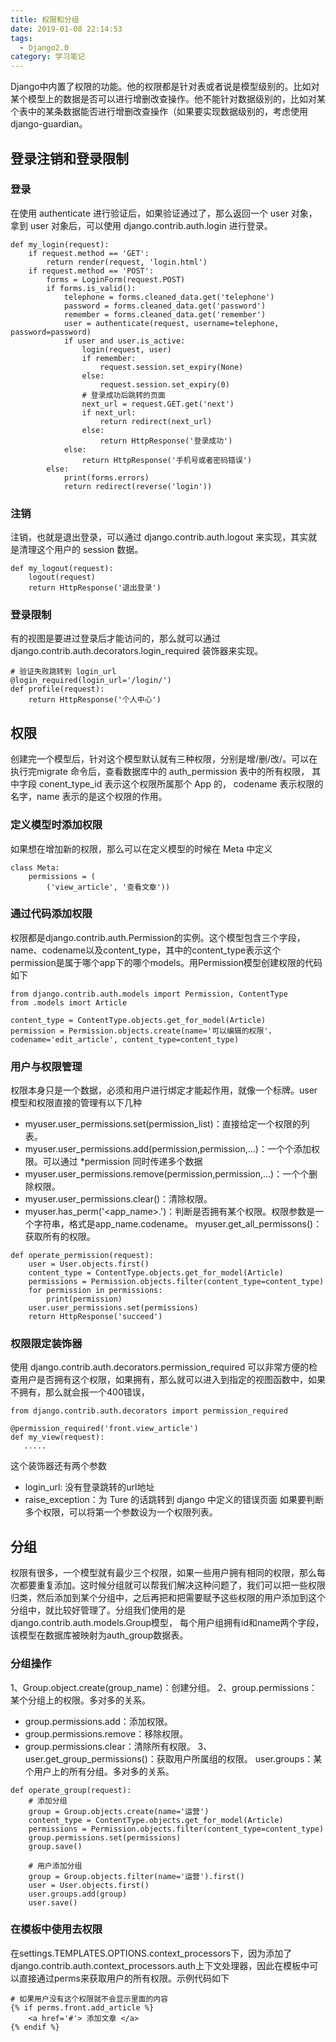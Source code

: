 ```yaml
---
title: 权限和分组
date: 2019-01-08 22:14:53
tags:
  - Django2.0
category: 学习笔记
---
```


Django中内置了权限的功能。他的权限都是针对表或者说是模型级别的。比如对某个模型上的数据是否可以进行增删改查操作。他不能针对数据级别的，比如对某个表中的某条数据能否进行增删改查操作（如果要实现数据级别的，考虑使用 django-guardian。
<!-- more -->

## 登录注销和登录限制

### 登录
在使用 authenticate 进行验证后，如果验证通过了，那么返回一个 user 对象，拿到 user 对象后，可以使用 django.contrib.auth.login 进行登录。
```
def my_login(request):
    if request.method == 'GET':
        return render(request, 'login.html')
    if request.method == 'POST':
        forms = LoginForm(request.POST)
        if forms.is_valid():
            telephone = forms.cleaned_data.get('telephone')
            password = forms.cleaned_data.get('password')
            remember = forms.cleaned_data.get('remember')
            user = authenticate(request, username=telephone, password=password)
            if user and user.is_active:
                login(request, user)
                if remember:
                    request.session.set_expiry(None)
                else:
                    request.session.set_expiry(0)
                # 登录成功后跳转的页面
                next_url = request.GET.get('next')
                if next_url:
                    return redirect(next_url)
                else:
                    return HttpResponse('登录成功')
            else:
                return HttpResponse('手机号或者密码错误')
        else:
            print(forms.errors)
            return redirect(reverse('login'))

```

### 注销
注销，也就是退出登录，可以通过 django.contrib.auth.logout 来实现，其实就是清理这个用户的 session 数据。
```
def my_logout(request):
    logout(request)
    return HttpResponse('退出登录')

```

### 登录限制
有的视图是要进过登录后才能访问的，那么就可以通过 django.contrib.auth.decorators.login_required 装饰器来实现。
```
# 验证失败跳转到 login_url
@login_required(login_url='/login/')
def profile(request):
    return HttpResponse('个人中心')
```

## 权限
创建完一个模型后，针对这个模型默认就有三种权限，分别是增/删/改/。可以在执行完migrate 命令后，查看数据库中的 auth_permission 表中的所有权限， 其中字段 conent_type_id 表示这个权限所属那个 App 的， codename 表示权限的名字，name 表示的是这个权限的作用。

### 定义模型时添加权限
如果想在增加新的权限，那么可以在定义模型的时候在 Meta 中定义
```
class Meta:
    permissions = (
        ('view_article', '查看文章'))
```

### 通过代码添加权限
权限都是django.contrib.auth.Permission的实例。这个模型包含三个字段，name、codename以及content_type，其中的content_type表示这个permission是属于哪个app下的哪个models。用Permission模型创建权限的代码如下
```
from django.contrib.auth.models import Permission, ContentType
from .models imort Article

content_type = ContentType.objects.get_for_model(Article)
permission = Permission.objects.create(name='可以编辑的权限'， codename='edit_article', content_type=content_type)
```

### 用户与权限管理
权限本身只是一个数据，必须和用户进行绑定才能起作用，就像一个标牌。user 模型和权限直接的管理有以下几种
 + myuser.user_permissions.set(permission_list)：直接给定一个权限的列表。
 + myuser.user_permissions.add(permission,permission,...)：一个个添加权限。可以通过 *permission 同时传递多个数据
 + myuser.user_permissions.remove(permission,permission,...)：一个个删除权限。
 + myuser.user_permissions.clear()：清除权限。
 + myuser.has_perm('<app_name>.<codename>')：判断是否拥有某个权限。权限参数是一个字符串，格式是app_name.codename。
myuser.get_all_permissons()：获取所有的权限。
```
def operate_permission(request):
    user = User.objects.first()
    content_type = ContentType.objects.get_for_model(Article)
    permissions = Permission.objects.filter(content_type=content_type)
    for permission in permissions:
        print(permission)
    user.user_permissions.set(permissions)
    return HttpResponse('succeed')

```

### 权限限定装饰器
使用 django.contrib.auth.decorators.permission_required 可以非常方便的检查用户是否拥有这个权限，如果拥有，那么就可以进入到指定的视图函数中，如果不拥有，那么就会报一个400错误，
```
from django.contrib.auth.decorators import permission_required

@permission_required('front.view_article')
def my_view(request):
   .....
```
这个装饰器还有两个参数
 + login_url: 没有登录跳转的url地址
 + raise_exception：为 Ture 的话跳转到 django 中定义的错误页面
如果要判断多个权限，可以将第一个参数设为一个权限列表。

## 分组
权限有很多，一个模型就有最少三个权限，如果一些用户拥有相同的权限，那么每次都要重复添加。这时候分组就可以帮我们解决这种问题了，我们可以把一些权限归类，然后添加到某个分组中，之后再把和把需要赋予这些权限的用户添加到这个分组中，就比较好管理了。分组我们使用的是django.contrib.auth.models.Group模型， 每个用户组拥有id和name两个字段，该模型在数据库被映射为auth_group数据表。

### 分组操作
1、Group.object.create(group_name)：创建分组。
2、group.permissions：某个分组上的权限。多对多的关系。
 + group.permissions.add：添加权限。
 + group.permissions.remove：移除权限。
 + group.permissions.clear：清除所有权限。
3、user.get_group_permissions()：获取用户所属组的权限。
user.groups：某个用户上的所有分组。多对多的关系。
```
def operate_group(request):
    # 添加分组
    group = Group.objects.create(name='运营')
    content_type = ContentType.objects.get_for_model(Article)
    permissions = Permission.objects.filter(content_type=content_type)
    group.permissions.set(permissions)
    group.save()

    # 用户添加分组
    group = Group.objects.filter(name='运营').first()
    user = User.objects.first()
    user.groups.add(group)
    user.save()
```

### 在模板中使用去权限
在settings.TEMPLATES.OPTIONS.context_processors下，因为添加了django.contrib.auth.context_processors.auth上下文处理器，因此在模板中可以直接通过perms来获取用户的所有权限。示例代码如下
```
# 如果用户没有这个权限就不会显示里面的内容
{% if perms.front.add_article %}
    <a href='#'> 添加文章 </a>
{% endif %}
```